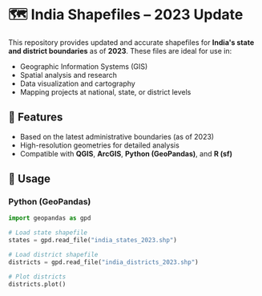 # 🗺️ India Shapefiles – 2023 Update

This repository provides updated and accurate shapefiles for **India's state and district boundaries** as of **2023**. These files are ideal for use in:

- Geographic Information Systems (GIS)
- Spatial analysis and research
- Data visualization and cartography
- Mapping projects at national, state, or district levels

## 🧭 Features

- Based on the latest administrative boundaries (as of 2023)
- High-resolution geometries for detailed analysis
- Compatible with **QGIS**, **ArcGIS**, **Python (GeoPandas)**, and **R (sf)**

## 🔧 Usage

### Python (GeoPandas)

```python
import geopandas as gpd

# Load state shapefile
states = gpd.read_file("india_states_2023.shp")

# Load district shapefile
districts = gpd.read_file("india_districts_2023.shp")

# Plot districts
districts.plot()
